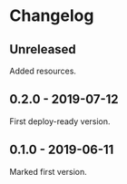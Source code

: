 # Changelog

## Unreleased

Added resources.

## 0.2.0 - 2019-07-12

First deploy-ready version.

## 0.1.0 - 2019-06-11

Marked first version.
